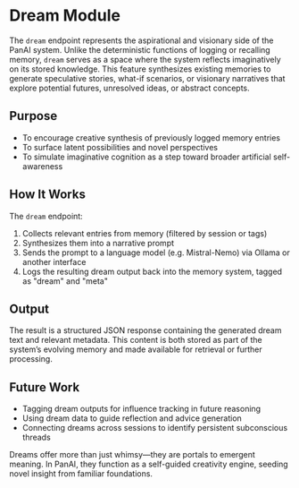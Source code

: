 # Dream Module

The `dream` endpoint represents the aspirational and visionary side of the PanAI system. Unlike the deterministic functions of logging or recalling memory, `dream` serves as a space where the system reflects imaginatively on its stored knowledge. This feature synthesizes existing memories to generate speculative stories, what-if scenarios, or visionary narratives that explore potential futures, unresolved ideas, or abstract concepts.

## Purpose

- To encourage creative synthesis of previously logged memory entries
- To surface latent possibilities and novel perspectives
- To simulate imaginative cognition as a step toward broader artificial self-awareness

## How It Works

The `dream` endpoint:
1. Collects relevant entries from memory (filtered by session or tags)
2. Synthesizes them into a narrative prompt
3. Sends the prompt to a language model (e.g. Mistral-Nemo) via Ollama or another interface
4. Logs the resulting dream output back into the memory system, tagged as "dream" and "meta"

## Output

The result is a structured JSON response containing the generated dream text and relevant metadata. This content is both stored as part of the system’s evolving memory and made available for retrieval or further processing.

## Future Work

- Tagging dream outputs for influence tracking in future reasoning
- Using dream data to guide reflection and advice generation
- Connecting dreams across sessions to identify persistent subconscious threads

Dreams offer more than just whimsy—they are portals to emergent meaning. In PanAI, they function as a self-guided creativity engine, seeding novel insight from familiar foundations.
